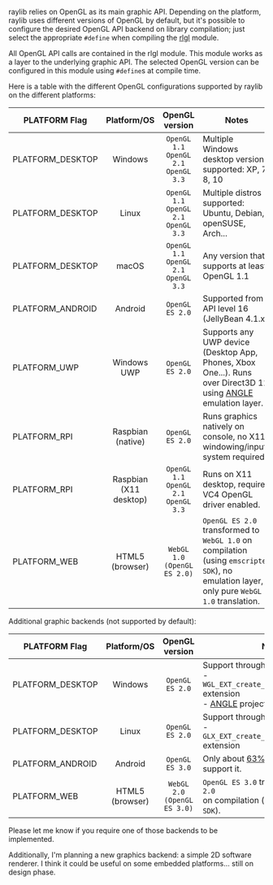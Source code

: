 raylib relies on OpenGL as its main graphic API. Depending on the platform, raylib uses different versions of OpenGL by default, but it's possible to configure the desired OpenGL API backend on library compilation; just select the appropriate `#define` when compiling the [rlgl](https://github.com/raysan5/raylib/blob/develop/src/rlgl.c) module.

All OpenGL API calls are contained in the rlgl module. This module works as a layer to the underlying graphic API. The selected OpenGL version can be configured in this module using `#define`s at compile time.

Here is a table with the different OpenGL configurations supported by raylib on the different platforms:

PLATFORM Flag | Platform/OS | OpenGL version | Notes
--- | :-------: | :-------: | ---
PLATFORM_DESKTOP | Windows | `OpenGL 1.1`<br> `OpenGL 2.1`<br> `OpenGL 3.3` | Multiple Windows desktop versions supported: XP, 7, 8, 10
PLATFORM_DESKTOP | Linux | `OpenGL 1.1`<br> `OpenGL 2.1`<br> `OpenGL 3.3` | Multiple distros supported: Ubuntu, Debian, openSUSE, Arch...
PLATFORM_DESKTOP | macOS | `OpenGL 1.1`<br> `OpenGL 2.1`<br> `OpenGL 3.3` | Any version that supports at least OpenGL 1.1
PLATFORM_ANDROID | Android | `OpenGL ES 2.0` | Supported from API level 16 (JellyBean 4.1.x)
PLATFORM_UWP | Windows UWP | `OpenGL ES 2.0` | Supports any UWP device (Desktop App, Phones, Xbox One...). Runs over Direct3D 11 using [ANGLE](https://github.com/Microsoft/angle) emulation layer.
PLATFORM_RPI | Raspbian (native) | `OpenGL ES 2.0` | Runs graphics natively on console, no X11 windowing/inputs system required.
PLATFORM_RPI | Raspbian (X11 desktop) | `OpenGL 1.1`<br> `OpenGL 2.1`<br> `OpenGL 3.3` | Runs on X11 desktop, requires VC4 OpenGL driver enabled.
PLATFORM_WEB | HTML5 (browser) | `WebGL 1.0 (OpenGL ES 2.0)` | `OpenGL ES 2.0` transformed to `WebGL 1.0` on compilation <br>(using `emscripten SDK`), no emulation layer, only pure `WebGL 1.0` translation.

Additional graphic backends (not supported by default): 

PLATFORM Flag | Platform/OS | OpenGL version | Notes
--- | :-------: | :-------: | ---
PLATFORM_DESKTOP | Windows | `OpenGL ES 2.0` | Support through two possible ways: <br> - `WGL_EXT_create_context_es2_profile` extension<br> - [ANGLE](https://github.com/google/angle) project
PLATFORM_DESKTOP | Linux | `OpenGL ES 2.0` | Support through: <br> - `GLX_EXT_create_context_es2_profile` extension
PLATFORM_ANDROID | Android | `OpenGL ES 3.0` | Only about [63% Android devices](https://developer.android.com/about/dashboards/index.html) support it.
PLATFORM_WEB | HTML5 (browser) | `WebGL 2.0` <br>`(OpenGL ES 3.0)` | `OpenGL ES 3.0` transformed to `WebGL 2.0` <br> on compilation (using `emscripten SDK`).

Please let me know if you require one of those backends to be implemented.

Additionally, I'm planning a new graphics backend: a simple 2D software renderer. I think it could be useful on some embedded platforms... still on design phase.
